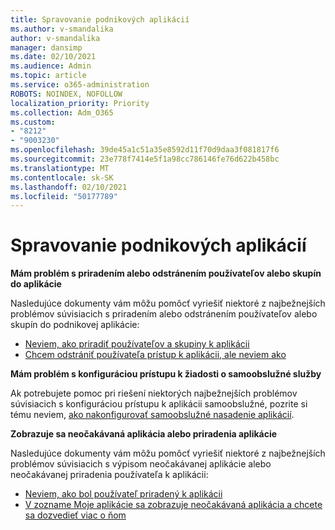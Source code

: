 ```yaml
---
title: Spravovanie podnikových aplikácií
ms.author: v-smandalika
author: v-smandalika
manager: dansimp
ms.date: 02/10/2021
ms.audience: Admin
ms.topic: article
ms.service: o365-administration
ROBOTS: NOINDEX, NOFOLLOW
localization_priority: Priority
ms.collection: Adm_O365
ms.custom:
- "8212"
- "9003230"
ms.openlocfilehash: 39de45a1c51a35e8592d11f70d9daa3f081817f6
ms.sourcegitcommit: 23e778f7414e5f1a98cc786146fe76d622b458bc
ms.translationtype: MT
ms.contentlocale: sk-SK
ms.lasthandoff: 02/10/2021
ms.locfileid: "50177789"
---
```

# <a name="management-of-enterprise-apps"></a>Spravovanie podnikových aplikácií

**Mám problém s priradením alebo odstránením používateľov alebo skupín do aplikácie**

Nasledujúce dokumenty vám môžu pomôcť vyriešiť niektoré z najbežnejších problémov súvisiacich s priradením alebo odstránením používateľov alebo skupín do podnikovej aplikácie:

- [Neviem, ako priradiť používateľov a skupiny k aplikácii](https://docs.microsoft.com/azure/active-directory/manage-apps/assign-user-or-group-access-portal)
- [Chcem odstrániť používateľa prístup k aplikácii, ale neviem ako](https://docs.microsoft.com/azure/active-directory/manage-apps/methods-for-removing-user-access)

**Mám problém s konfiguráciou prístupu k žiadosti o samoobslužné služby**

Ak potrebujete pomoc pri riešení niektorých najbežnejších problémov súvisiacich s konfiguráciou prístupu k aplikácii samoobslužné, pozrite si tému neviem, [ako nakonfigurovať samoobslužné nasadenie aplikácií](https://docs.microsoft.com/azure/active-directory/manage-apps/manage-self-service-access).

**Zobrazuje sa neočakávaná aplikácia alebo priradenia aplikácie**

Nasledujúce dokumenty vám môžu pomôcť vyriešiť niektoré z najbežnejších problémov súvisiacich s výpisom neočakávanej aplikácie alebo neočakávanej priradenia používateľa k aplikácii:

- [Neviem, ako bol používateľ priradený k aplikácii](https://docs.microsoft.com/azure/active-directory/manage-apps/ways-users-get-assigned-to-applications)
- [V zozname Moje aplikácie sa zobrazuje neočakávaná aplikácia a chcete sa dozvedieť viac o ňom](https://docs.microsoft.com/azure/active-directory/manage-apps/application-types)












